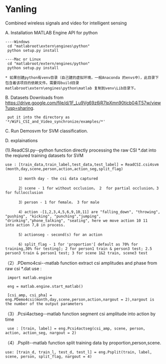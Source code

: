 # Yanling
Combined wireless signals and video for intelligent sensing

A.  Installation MATLAB Engine API for python

    ----Windows
     cd "matlabroot\extern\engines\python"
     python setup.py install

    ----Mac or Linux
     cd "matlabroot/extern/engines/python"
     python setup.py install

    * 如果创建python有venv目录（自己建的虚拟环境，一般Anaconda 的envs中），此目录下包含着该项目的依赖文件。需要将build目录matlabroot\extern\engines\python\matlab 复制到venv\Lib目录下。



B.  Datasets Downloads from https://drive.google.com/file/d/1F_Lu9Vg69z6jR7lpXmn90ticb04iT57w/view?usp=sharing.
                 
     put it into the directory as '*/WiFi_CSI_and_Video_synchronize/examples/*'


C.   Run Demosvm for SVM classification.

D.   explainations

(1).ReadCSI.py--python function directly processing the raw CSI *.dat into the reqiured training datasets for SVM

    use : [train_data,train_label,test_data,test_label] = ReadCSI.csi4svm (month,day,scene,person,action,action_seg,split_flag)
  
          1）month day - the csi data captured
  
          2）scene - 1 for without occlusion， 2  for partial occlusion，3 for fullocclusion
  
          3）person - 1 for female， 3 for male
  
          4）action -[1,2,3,4,5,6,9,10,11] are "falling_down", "throwing", "pushing", "kicking", "punching","jumping", "drinking","phone_talking", "seating", here we move action 10 11     into action 7,8 in process.
  
          5）actionseg - second(s) for an action
  
          6）split_flag - 1 for 'proportion'[ default as 70% for training,30% for testing]; 2 for person1 train & person3 test; 2.5 person3 train & person1 test; 3 for scene 1&2 train, scene3 test
  

（2）.PDemo4csi--matlab function extract csi amplitudes and phase from raw csi *.dat
     use :
   
     import matlab.engine 
    
     eng = matlab.engine.start_matlab()
  
     [csi_amp, csi_pha] = eng.PDemo4csi(month,day,scene,person,action,nargout = 2),nargout is the number of the output parameters
  
  

（3）.Pcsi4actseg--matlab function segment csi amplitude into action by time
 
     use : [train, label] = eng.Pcsi4actseg(csi_amp, scene, person, action, action_seg, nargout = 2) 
  
  

（4）.Psplit--matlab function split training data by proportion,person,scene.

    use: [train_d, train_l, test_d, test_l] = eng.Psplit(train, label, scene, person, split_flag, nargout = 4) 

